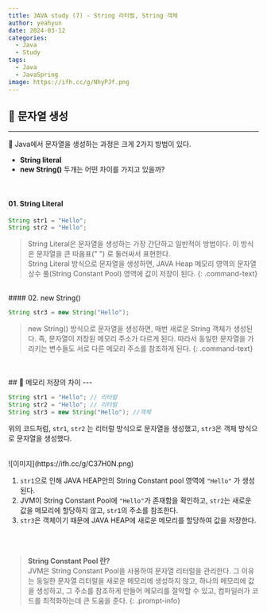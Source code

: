 ```yaml
---
title: JAVA study (7) - String 리터럴, String 객체
author: yeahyun
date: 2024-03-12
categories:
  - Java
  - Study
tags:
  - Java
  - JavaSpring
image: https://ifh.cc/g/NhyPJf.png
---
```

## 🔎 문자열 생성
---

Java에서 문자열을 생성하는 과정은 크게 2가지 방법이 있다.
- **String literal**
- **new String()**
두개는 어떤 차이를 가지고 있을까?
<br>

#### 01. String Literal

```java
String str1 = "Hello";
String str2 = "Hello";
```

>String Literal은 문자열을 생성하는 가장 간단하고 일반적이 방법이다. 이 방식은 문자열을 큰 따옴표(" ") 로 둘러싸서 표현한다.   
>String Literal 방식으로 문자열을 생성하면, JAVA Heap 메모리 영역의 문자열 상수 풀(String Constant Pool) 영역에 값이 저장이 된다.
{: .command-text}

<br>
#### 02. new String()

```java
String str3 = new String("Hello");
```

>new String() 방식으로 문자열을 생성하면, 매번 새로운 String 객체가 생성된다. 즉, 문자열이 저장된 메모리 주소가 다르게 된다. 따라서 동일한 문자열을 가리키는 변수들도 서로 다른 메모리 주소를 참조하게 된다.
{: .command-text}


<br>
<br>
## 🔎 메모리 저장의 차이
---

```java
String str1 = "Hello"; // 리터럴
String str2 = "Hello"; // 리터럴
String str3 = new String("Hello"); //객체
```

위의 코드처럼, `str1`, `str2` 는 리터럴 방식으로 문자열을 생성했고, `str3`은 객체 방식으로 문자열을 생성했다.

<br>
![이미지](https://ifh.cc/g/C37H0N.png)

1. `str1`으로 인해 JAVA HEAP안의 String Constant pool 영역에 `"Hello"` 가 생성된다.
2. JVM이 String Constant Pool에 `"Hello"`가 존재함을 확인하고, `str2`는 새로운 값을 메모리에 할당하지 않고, `str1`의 주소를 참조한다.
3. `str3`은 객체이기 때문에 JAVA HEAP에 새로운 메모리를 할당하여 값을 저장한다.
<br>
<br>


>**String Constant Pool 란?**   
>JVM은 String Constant Pool을 사용하여 문자열 리터럴을 관리한다. 그 이유는 동일한 문자열 리터럴을 새로운 메모리에 생성하지 않고, 하나의 메모리에 값을 생성하고, 그 주소를 참조하게 만들어 메모리를 절약할 수 있고, 컴파일러가 코드를 최적화하는데 큰 도움을 준다.
{: .prompt-info}